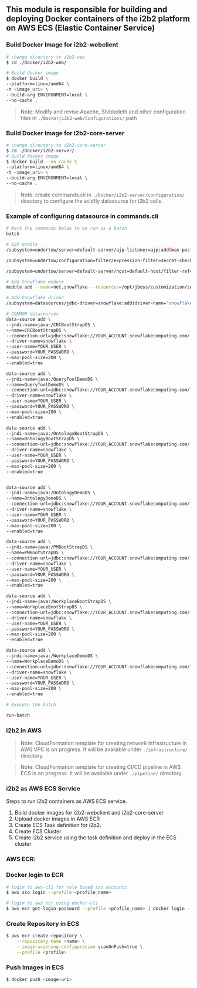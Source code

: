 ## This module is responsible for building and deploying Docker containers of the i2b2 platform on AWS ECS (Elastic Container Service)

### Build Docker Image for i2b2-webclient

```sh
# change directory to i2b2-web
$ cd ./Docker/i2b2-web/

# Build docker image
$ docker build \
--platform=linux/amd64 \
-t <image_uri> \
--build-arg ENVIRONMENT=local \
--no-cache .
```

> Note: Modify and revise Apache, Shibboleth and other configuration files  in `./Docker/i2b2-web/Configurations/` path

### Build Docker Image for i2b2-core-server

```sh
# change directory to i2b2-core-server
$ cd ./Docker/i2b2-server/
# Build docker image
$ docker build --no-cache \
--platform=linux/amd64 \
-t <image_uri> \
--build-arg ENVIRONMENT=local \
--no-cache .
```
> Note: create commands.cli in `./Docker/i2b2-server/configuration/` directory to configure the wildfly datasource for i2b2 cells.

### Example of configuring datasource in commands.cli
```sh
# Mark the commands below to be run as a batch
batch

# AJP enable
/subsystem=undertow/server=default-server/ajp-listener=ajp:add(max-post-size=10485760000,socket-binding=ajp, scheme=http)

/subsystem=undertow/configuration=filter/expression-filter=secret-checker:add(expression="not equals(%{r,secret}, 'YOUR_SECRET') -> response-code(403)")

/subsystem=undertow/server=default-server/host=default-host/filter-ref=secret-checker:add(predicate="equals(%p, 8009)")

# Add Snowflake module
module add --name=net.snowflake --resources=/opt/jboss/customization/snowflake-jdbc-3.13.30.jar

# Add Snowflake driver
/subsystem=datasources/jdbc-driver=snowflake:add(driver-name="snowflake",driver-module-name="net.snowflake",driver-class-name=net.snowflake.client.jdbc.SnowflakeDriver)

# COMMON datasources
data-source add \
--jndi-name=java:/CRCBootStrapDS \
--name=CRCBootStrapDS \
--connection-url=jdbc:snowflake://YOUR_ACCOUNT.snowflakecomputing.com/?db=I2B2_DEV&schema=I2B2HIVE&warehouse=I2B2_DEV_WH&role=I2B2_DEV_APP_ROLE&CLIENT_RESULT_COLUMN_CASE_INSENSITIVE=true \
--driver-name=snowflake \
--user-name=YOUR_USER \
--password=YOUR_PASSWORD \
--max-pool-size=200 \
--enabled=true

data-source add \
--jndi-name=java:/QueryToolDemoDS \
--name=QueryToolDemoDS \
--connection-url=jdbc:snowflake://YOUR_ACCOUNT.snowflakecomputing.com/?db=I2B2_DEV&schema=I2B2DATA&warehouse=I2B2_DEV_WH&role=I2B2_DEV_APP_ROLE&CLIENT_RESULT_COLUMN_CASE_INSENSITIVE=true \
--driver-name=snowflake \
--user-name=YOUR_USER \
--password=YOUR_PASSWORD \
--max-pool-size=200 \
--enabled=true

data-source add \
--jndi-name=java:/OntologyBootStrapDS \
--name=OntologyBootStrapDS \
--connection-url=jdbc:snowflake://YOUR_ACCOUNT.snowflakecomputing.com/?db=I2B2_DEV&schema=I2B2HIVE&warehouse=I2B2_DEV_WH&role=I2B2_DEV_APP_ROLE&CLIENT_RESULT_COLUMN_CASE_INSENSITIVE=true \
--driver-name=snowflake \
--user-name=YOUR_USER \
--password=YOUR_PASSWORD \
--max-pool-size=200 \
--enabled=true


data-source add \
--jndi-name=java:/OntologyDemoDS \
--name=OntologyDemoDS \
--connection-url=jdbc:snowflake://YOUR_ACCOUNT.snowflakecomputing.com/?db=I2B2_DEV&schema=I2B2METADATA&warehouse=I2B2_DEV_WH&role=I2B2_DEV_APP_ROLE&CLIENT_RESULT_COLUMN_CASE_INSENSITIVE=true \
--driver-name=snowflake \
--user-name=YOUR_USER \
--password=YOUR_PASSWORD \
--max-pool-size=200 \
--enabled=true

data-source add \
--jndi-name=java:/PMBootStrapDS \
--name=PMBootStrapDS \
--connection-url=jdbc:snowflake://YOUR_ACCOUNT.snowflakecomputing.com/?db=I2B2_DEV&schema=I2B2PM&warehouse=I2B2_DEV_WH&role=I2B2_DEV_APP_ROLE&CLIENT_RESULT_COLUMN_CASE_INSENSITIVE=true \
--driver-name=snowflake \
--user-name=YOUR_USER \
--password=YOUR_PASSWORD \
--max-pool-size=200 \
--enabled=true

data-source add \
--jndi-name=java:/WorkplaceBootStrapDS \
--name=WorkplaceBootStrapDS \
--connection-url=jdbc:snowflake://YOUR_ACCOUNT.snowflakecomputing.com/?db=I2B2_DEV&schema=I2B2HIVE&warehouse=I2B2_DEV_WH&role=I2B2_DEV_APP_ROLE&CLIENT_RESULT_COLUMN_CASE_INSENSITIVE=true \
--driver-name=snowflake \
--user-name=YOUR_USER \
--password=YOUR_PASSWORD \
--max-pool-size=200 \
--enabled=true

data-source add \
--jndi-name=java:/WorkplaceDemoDS \
--name=WorkplaceDemoDS \
--connection-url=jdbc:snowflake://YOUR_ACCOUNT.snowflakecomputing.com/?db=I2B2_DEV&schema=I2B2WORKDATA&warehouse=I2B2_DEV_WH&role=I2B2_DEV_APP_ROLE&CLIENT_RESULT_COLUMN_CASE_INSENSITIVE=true \
--driver-name=snowflake \
--user-name=YOUR_USER \
--password=YOUR_PASSWORD \
--max-pool-size=200 \
--enabled=true

# Execute the batch

run-batch
```

### i2b2 in AWS

> Note: CloudFormation template for creating network infrastructure in AWS VPC is on progress. It will be available under  `./infrastructure/` directory.

> Note: CloudFormation template for creating CI/CD pipeline in AWS ECS is on progress. It will be available under  `./pipeline/` directory.

### i2b2 as AWS ECS Service
Steps to run i2b2 containers as AWS ECS service.
1. Build docker images for i2b2-webclient and i2b2-core-server
2. Upload docker images in AWS ECR
2. Create ECS Task definition for i2b2.
3. Create ECS Cluster
4. Create i2b2 service using the task definition and deploy in the ECS cluster

### AWS ECR:

### Docker login to ECR
```sh
# login to aws-cli for role based sso accounts
$ aws sso login --profile <profile_name>

# login to aws ecr using docker-cli
$ aws ecr get-login-password --profile <profile_name> | docker login --username AWS --password-stdin <account_id>.dkr.ecr.<region>.amazonaws.com
```

### Create Repository in ECS
```sh
$ aws ecr create-repository \
    --repository-name <name> \
    --image-scanning-configuration scanOnPush=true \
    --profile <profile>
```

### Push Images in ECS
```sh
$ docker push <image-uri>
```
